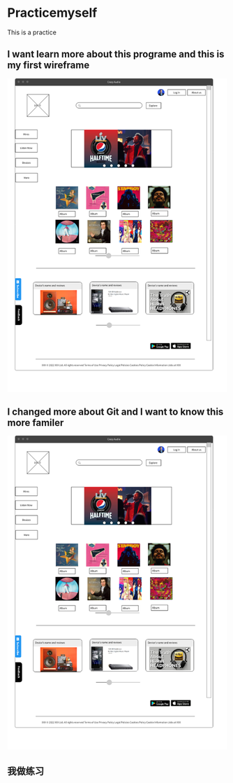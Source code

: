 # Practicemyself
 This is a practice 
 
## I want learn more about this programe and this is my first wireframe

![Image not found](img/jintao_duan_homepage_wireframe.png "This is 我第一个作业!")
## I changed more about Git and I want to know this more familer

![Image not found](img/jintao_duan_homepage_wireframe.png "This is 我第一个作业!")
## 我做练习